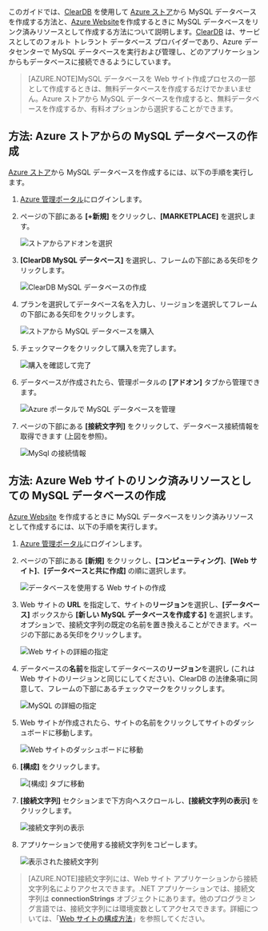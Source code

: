 このガイドでは、[ClearDB] を使用して [Azure ストア]から MySQL データベースを作成する方法と、[Azure Website][waws]を作成するときに MySQL データベースをリンク済みリソースとして作成する方法について説明します。[ClearDB] は、サービスとしてのフォルト トレラント データベース プロバイダーであり、Azure データセンターで MySQL データベースを実行および管理し、どのアプリケーションからもデータベースに接続できるようにしています。

> [AZURE.NOTE]MySQL データベースを Web サイト作成プロセスの一部として作成するときは、無料データベースを作成するだけでかまいません。Azure ストアから MySQL データベースを作成すると、無料データベースを作成するか、有料オプションから選択することができます。

## 方法: Azure ストアからの MySQL データベースの作成

[Azure ストア]から MySQL データベースを作成するには、以下の手順を実行します。

1. [Azure 管理ポータル][portal]にログインします。
2. ページの下部にある **[+新規]** をクリックし、**[MARKETPLACE]** を選択します。

	![ストアからアドオンを選択](./media/create-mysql-db/select-store.png)

3. **[ClearDB MySQL データベース]** を選択し、フレームの下部にある矢印をクリックします。

	![ClearDB MySQL データベースの作成](./media/create-mysql-db/select-cleardb-mysql.png)

4. プランを選択してデータベース名を入力し、リージョンを選択してフレームの下部にある矢印をクリックします。

	![ストアから MySQL データベースを購入](./media/create-mysql-db/purchase-mysql.png)

5. チェックマークをクリックして購入を完了します。

	![購入を確認して完了](./media/create-mysql-db/complete-mysql-purchase.png)

6. データベースが作成されたら、管理ポータルの **[アドオン]** タブから管理できます。

	![Azure ポータルで MySQL データベースを管理](./media/create-mysql-db/manage-mysql-add-on.png)

7. ページの下部にある **[接続文字列]** をクリックして、データベース接続情報を取得できます (上図を参照)。

	![MySql の接続情報](./media/create-mysql-db/mysql-conn-info.png)


## 方法: Azure Web サイトのリンク済みリソースとしての MySQL データベースの作成

[Azure Website][waws] を作成するときに MySQL データベースをリンク済みリソースとして作成するには、以下の手順を実行します。

1. [Azure 管理ポータル][portal]にログインします。
2. ページの下部にある **[新規]** をクリックし、**[コンピューティング]**、**[Web サイト]**、**[データベースと共に作成]** の順に選択します。

	![データベースを使用する Web サイトの作成](./media/create-mysql-db/custom_create.png)

3. Web サイトの **URL** を指定して、サイトの**リージョン**を選択し、**[データベース]** ボックスから **[新しい MySQL データベースを作成する]** を選択します。オプションで、接続文字列の既定の名前を置き換えることができます。ページの下部にある矢印をクリックします。

	![Web サイトの詳細の指定](./media/create-mysql-db/provide-website-details.png)

4. データベースの**名前**を指定してデータベースの**リージョン**を選択し (これは Web サイトのリージョンと同じにしてください)、ClearDB の法律条項に同意して、フレームの下部にあるチェックマークをクリックします。

	![MySQL の詳細の指定](./media/create-mysql-db/provide-mysql-details.png)

5. Web サイトが作成されたら、サイトの名前をクリックしてサイトのダッシュボードに移動します。

	![Web サイトのダッシュボードに移動](./media/create-mysql-db/go-to-website-dashboard.png)

6. **[構成]** をクリックします。

	![[構成] タブに移動](./media/create-mysql-db/go-to-configure-tab.png)

7. **[接続文字列]** セクションまで下方向へスクロールし、**[接続文字列の表示]** をクリックします。

	![接続文字列の表示](./media/create-mysql-db/show-conn-string.png)

8. アプリケーションで使用する接続文字列をコピーします。

	![表示された接続文字列](./media/create-mysql-db/shown-conn-string.png)

> [AZURE.NOTE]接続文字列には、Web サイト アプリケーションから接続文字列名によりアクセスできます。.NET アプリケーションでは、接続文字列は **connectionStrings** オブジェクトにあります。他のプログラミング言語では、接続文字列には環境変数としてアクセスできます。詳細については、「[Web サイトの構成方法][configure]」を参照してください。

[ClearDB]: http://www.cleardb.com/
[waws]: /documentation/services/web-sites/
[Azure ストア]: ../articles/store.md
[portal]: http://manage.windowsazure.com
[configure]: ../article/app-service-web/web-sites-configure.md

<!---HONumber=July15_HO3-->